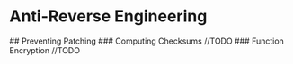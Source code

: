 # Anti-Reverse Engineering
<!---
## Disabling Core Dumps
Core dumps are a disk file containing an image of the process's memory at the time of termination. This image can be used in a debugger to inspect the state of the program at the time that it terminated. Core dumps can be simply generated by sending the correct signal to the program. There is also `gcore` which is a program that will allow a user to get a core dump of a program and keep the original program running.

### madvise
//TODO

### prctl
prctl() gives a program control of it's own process operations. When used in conjunction with the `PR_SET_DUMPABLE` option it can be used to disable core dumping entirely in the current process.
```man
PR_SET_DUMPABLE (since Linux 2.3.20)
              Set the state of the "dumpable" flag, which determines whether
              core dumps are produced for the calling process upon delivery
              of a signal whose default behavior is to produce a core dump.

              In kernels up to and including 2.6.12, arg2 must be either 0
              (SUID_DUMP_DISABLE, process is not dumpable) or 1
              (SUID_DUMP_USER, process is dumpable).
              
              Processes that are not dumpable can not be attached via
              ptrace(2) PTRACE_ATTACH; see ptrace(2) for further details.

              If a process is not dumpable, the ownership of files in the
              process's /proc/[pid] directory is affected as described in
              proc(5).
```

We effectively implemented it with the following line:
```C
prctl(PR_SET_DUMPABLE, SUID_DUMP_DISABLE);
```

## Preventing Debugging
The ptrace() system call provides a means by which one process (the “tracer”) may observe and control the execution of another process (the “tracee”), and examine and change the tracee’s memory and registers. It is primarily used to implement breakpoint debugging and system call tracing.

### Using PTRACE_ATTACH
```C
int main(int p_argc, char* p_argv[])
{
  (void)p_argc;
  (void)p_argv;
  int fork_pid = fork();
  if (fork_pid == 0)
  {
    // trace the parent process
    if (ptrace(PTRACE_ATTACH, getppid(), NULL, NULL) != 0)
    {
      exit(EXIT_FAILURE);
    }
    ptrace(PTRACE_SETOPTIONS, getppid(), NULL, PTRACE_O_TRACEFORK | PTRACE_O_EXITKILL);
    // restart the parent so it can keep processing like normal
    int status = 0;
    wait(&status);
    ptrace(PTRACE_CONT, getppid(), NULL, NULL);
    // handle any signals that may come in from tracees
    while (true)
    {
      int pid = wait(&status);
      if (status >> 16 == PTRACE_EVENT_FORK)
      {
        // follow the fork
        long newpid = 0;
        ptrace(PTRACE_GETEVENTMSG, pid, NULL, &newpid);
        ptrace(PTRACE_ATTACH, newpid, NULL, NULL);
        ptrace(PTRACE_CONT, newpid, NULL, NULL);
      }
    ptrace(PTRACE_CONT, pid, NULL, NULL);
  }
}
```
The code above will fork() a child process that becomes the tracer of the parent program process via `PTRACE_ATTACH`. It will also automatically begin tracing any forks that program creates due to the `PTRACE_SETOPTIONS` call. No one can simply attach to the main Trouble process since it is being traced by a child. The `PTRACE_O_TRACEFORK` option will automatically trace any forks that the program creates and `PTRACE_O_EXITKILL` will send `SIGKILL` signals to all tracees if the tracer is killed.

### Preventing Tracers from being Traced
```C
void checkProc()
{
  FILE* proc_status = fopen("/proc/self/status", "r");
  if (proc_status == NULL)
  {
    return;
  }
  char line[1024] = { };
  char *fgets(char *s, int size, FILE *stream);
  while (fgets(line, sizeof(line), proc_status) != NULL)
  {
    const char traceString[] = "TracerPid:";
    char* tracer = strstr(line, traceString);
    if (tracer != NULL)
    {
      int pid = atoi(tracer + sizeof(traceString) - 1);
      if (pid != 0)
      {
        fclose(proc_status);
        kill(getppid(), SIGKILL);
        exit(EXIT_FAILURE);
      }
    }
  }
  fclose(proc_status);
}
```
The issue with creating a forked process to trace the main program is that the new child process itself can be traced. The code above checks the "TracerPid" entry in the `/proc/self/status` file. If the value is not zero then a debugger has attached. If a debugger is attached then signal to the parent pid and exit. This function can be implemented in a loop with a non-blocking `waitpid` call to kill any debugger that get's attached to the child tracer. It does not outright deny a debugger from being attached, but it doesn't allow one to be attached for very long either.

### Detecting before main()
```C
void __attribute__((constructor)) before_main()
{
  checkProc();
}
```
Debuggers can still sometimes run the program until the tracing child detects the debugger and kills the program. Luckily, you can add code that will execute before main() is executed. Functions with the `constructor` attribute will be called before main(), therefore causing debuggers to exit immediately.
--!>
## Preventing Patching
### Computing Checksums
//TODO
### Function Encryption
//TODO
